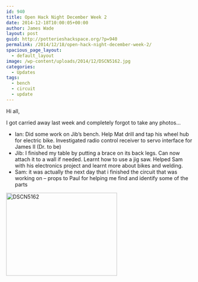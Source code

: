```yaml
---
id: 940
title: Open Hack Night December Week 2
date: 2014-12-18T10:00:05+00:00
author: James Wade
layout: post
guid: http://potterieshackspace.org/?p=940
permalink: /2014/12/18/open-hack-night-december-week-2/
spacious_page_layout:
  - default_layout
image: /wp-content/uploads/2014/12/DSCN5162.jpg
categories:
  - Updates
tags:
  - bench
  - circuit
  - update
---
```

Hi all,

I got carried away last week and completely forgot to take any photos&#8230;

  * Ian: Did some work on Jib’s bench. Help Mat drill and tap his wheel hub for electric bike. Investigated radio control receiver to servo interface for James II (Dr. to be)
  * Jib: I finished my table by putting a brace on its back legs. Can now attach it to a wall if needed. Learnt how to use a jig saw. Helped Sam with his electronics project and learnt more about bikes and welding.
  * Sam: it was actually the next day that i finished the circuit that was working on &#8211; props to Paul for helping me find and identify some of the parts

[<img class="alignnone size-medium wp-image-941" src="http://potterieshackspace.org/wp-content/uploads/2014/12/DSCN5162-300x224.jpg" alt="DSCN5162" width="300" height="224" srcset="http://potterieshackspace.org/wp-content/uploads/2014/12/DSCN5162-300x224.jpg 300w, http://potterieshackspace.org/wp-content/uploads/2014/12/DSCN5162-1024x766.jpg 1024w" sizes="(max-width: 300px) 100vw, 300px" />](http://potterieshackspace.org/wp-content/uploads/2014/12/DSCN5162.jpg)